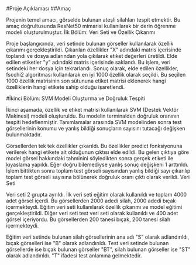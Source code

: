 #Proje Açıklaması
##Amaç

Projenin temel amacı, görselde bulunan ateşli silahları tespit etmektir. Bu amaç doğrultusunda ResNet50 mimarisi kullanılarak bir derin öğrenme modeli oluşturulmuştur.
İlk Bölüm: Veri Seti ve Özellik Çıkarımı

Proje başlangıcında, veri setinde bulunan görseller kullanılarak özellik çıkarımı gerçekleştirildi. Çıkarılan özellikler "X" adındaki matris içerisinde toplandı ve dosya adlarından yola çıkılarak etiket değerleri üretildi. Elde edilen etiketler "y" adındaki matris içerisinde saklandı. Bu işlem, veri setindeki her dosya için tekrarlandı. Sonuç olarak, elde edilen özellikler, fscchi2 algoritması kullanılarak en iyi 1000 özellik olarak seçildi. Bu seçilen 1000 özellik matrisinin son sütununa etiket matrisi eklenerek hangi özelliklerin hangi etikete sahip olduğu işaretlendi.

#İkinci Bölüm: SVM Modeli Oluşturma ve Doğruluk Tespiti

İkinci aşamada, özellik ve etiket matrisi kullanılarak SVM (Destek Vektör Makinesi) modeli oluşturuldu. Bu modelin terminalden doğruluk oranının tespiti hedeflenmiştir. Tanımlamalar arasında SVM modelinden sonra test görsellerinin konumu ve yanlış bildiği sonuçların sayısını tutacağı değişken bulunmaktadır.

Görsellerden tek tek özellikler çıkarıldı. Bu özellikler predict fonksiyonuna verilerek hangi etikete ait olduğunun çıktısı elde edildi. Bu gelen çıktıya göre model görsel hakkındaki tahminini söyledikten sonra gerçek etiketi ile kıyaslama yapıldı. Eğer doğru bilemediyse yanlış sonuç değişkeni 1 arttırıldı. İşlem bittikten sonra toplam test görseli sayısından yanlış bildiği sayı çıkarılıp toplam test görseli sayısına bölünerek doğruluk oranı çıktı olarak verildi.
Veri Seti

Veri seti 2 grupta ayrıldı. İlk veri seti eğitim olarak kullanıldı ve toplam 4000 adet görsel içerdi. Bu görsellerden 2000 adedi silah, 2000 adedi bıçak içermekteydi. Eğitim veri seti kullanılarak özellik çıkarımı ve model eğitimi gerçekleştirildi. Diğer veri seti test veri seti olarak kullanıldı ve 400 adet görsel içeriyordu. Bu görsellerden 200 tanesi bıçak, 200 tanesi silah içermekteydi.

Eğitim veri setinde bulunan silah görsellerinin ana adı "S" olarak adlandırıldı, bıçak görselleri ise "B" olarak adlandırıldı. Test veri setinde bulunan görsellerde ise bıçak bulunan görseller "BT", silah bulunan görseller ise "ST" olarak adlandırıldı. "T" ifadesi test anlamına gelmektedir.
